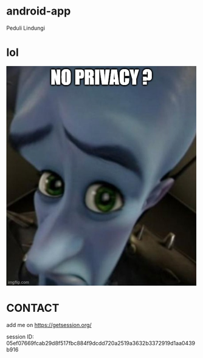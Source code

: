 # android-app
Peduli Lindungi

# lol 
![image](https://github.com/PeduliLindungi/android-app/blob/main/6lp56x.jpg)

# CONTACT
add me on https://getsession.org/

session ID: 05ef07669fcab29d8f517fbc884f9dcdd720a2519a3632b3372919d1aa0439b916
